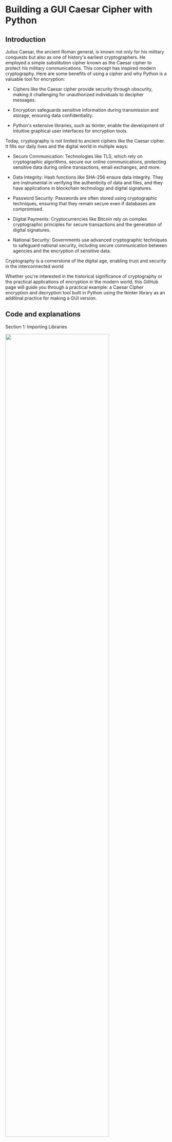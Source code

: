 <h1>Building a GUI Caesar Cipher with Python</h1>

<h2>Introduction</h2>

Julius Caesar, the ancient Roman general, is known not only for his military conquests but also as one of history's earliest cryptographers. He employed a simple substitution cipher known as the Caesar cipher to protect his military communications. This concept has inspired modern cryptography. Here are some benefits of using a cipher and why Python is a valuable tool for encryption:

- Ciphers like the Caesar cipher provide security through obscurity, making it challenging for unauthorized individuals to decipher messages.
  
- Encryption safeguards sensitive information during transmission and storage, ensuring data confidentiality.
  
- Python's extensive libraries, such as tkinter, enable the development of intuitive graphical user interfaces for encryption tools.

Today, cryptography is not limited to ancient ciphers like the Caesar cipher. It fills our daily lives and the digital world in multiple ways:

- Secure Communication: Technologies like TLS, which rely on cryptographic algorithms, secure our online communications, protecting sensitive data during online transactions, email exchanges, and more.

- Data Integrity: Hash functions like SHA-256 ensure data integrity. They are instrumental in verifying the authenticity of data and files, and they have applications in blockchain technology and digital signatures.

- Password Security: Passwords are often stored using cryptographic techniques, ensuring that they remain secure even if databases are compromised.

- Digital Payments: Cryptocurrencies like Bitcoin rely on complex cryptographic principles for secure transactions and the generation of digital signatures.

- National Security: Governments use advanced cryptographic techniques to safeguard national security, including secure communication between agencies and the encryption of sensitive data.

Cryptography is a cornerstone of the digital age, enabling trust and security in the interconnected world

Whether you're interested in the historical significance of cryptography or the practical applications of encryption in the modern world, this GitHub page will guide you through a practical example: a Caesar Cipher encryption and decryption tool built in Python using the tkinter library as an additinal practice for making a GUI version.

<h2>Code and explanations</h2>

Section 1: Importing Libraries

<img src="https://i.imgur.com/8aNTnlE.png" height="80%" width="80%"/>

Explanation:

In this section, we import the necessary Python libraries:

- **`import tkinter as tk`**: This line imports the tkinter library and gives it the alias 'tk'. It's used for creating the GUI.
- **`import string`**: This line imports the string module, which provides a string containing all lowercase ASCII letters. It is used to define the character set for the Caesar cipher.

Section 2: Encryption Function

<img src="https://i.imgur.com/2Sxpnsa.png" height="80%" width="80%"/>

Explanation:

- This function is defined to handle the encryption process.
- It starts by getting the value of the shift (a key for Caesar cipher) from the user through the **`shift_entry`** widget.
- It calculates the actual shift value by taking the modulo 26 to ensure it's within the range [0, 25] as there are 26 letter in the alphabet.
- It defines the character set **`chars`** as all lowercase letters in the English alphabet.
- It generates a substitution key for encryption based on the given shift value.
  
  **`key = [chr((ord(c) - ord('a') + shift) % 26 + ord('a')) for c in chars]`**:
    - This line of code is responsible for generating the key used in Caesar cipher encryption.
    - **`chars`** is a string containing all lowercase English alphabet letters from 'a' to 'z', defined using **`string.ascii_lowercase`**.
    - The code iterates through each character **`c`** in the **`chars`** string.
    - For each character **`c`**, it calculates the corresponding character in the Caesar cipher key:
        - **`ord(c)`** returns the ASCII code of the character **`c`**. For example, **`ord('a')`** returns 65, **`ord('b')`** returns 66, and so on.
        - It subtracts **`ord('a')`** from the ASCII code of **`c`**. This effectively converts 'a' to 0, 'b' to 1, and so on.
        - It then adds the **`shift`** value to this position, which determines how many positions each character should be shifted in the key.
        - The result is taken modulo 26 to ensure it wraps around within the range [0, 25]. This accounts for cases where the shift value is larger than 26, so it loops back to the beginning of the alphabet.
        - Finally, it adds **`ord('a')`** back to the result to convert it back to a lowercase letter. For example, if the result is 3, it is converted to 'd'.
- **`plain_text = input_text.get("1.0", "end-1c")`**: takes the input text entered by the user in the **`input_text`** Text widget.
   
    - This line of code is used to retrieve the input text that the user entered in the **`input_text`** widget.
    - **`"1.0"`** specifies the starting position of the text to be retrieved as "row 1, column 0" in the widget, which is the beginning.
    - **`"end-1c"`** specifies the ending position as "end-1 character," which effectively removes the trailing newline character ('\n') if it exists.
- The retrieved text is stored in the variable **`cipher_text`**.
- It processes the input text character by character, encrypting only the alphabetic characters using the key. Non-alphabetic and Uppercase characters remain unchanged.
- The result is displayed in the **`result_text`** Text widget, and its text color is set to dark green.

Section 3: Decryption Function

<img src="https://i.imgur.com/0ootCW0.png" height="80%" width="80%"/>

Explanation:

- Similar to the **`encrypt()`** function, this function handles the decryption process.
- It starts by getting the shift value from the user.
- It calculates the actual shift value (taking the modulo 26) for decryption.
- It defines the character set **`chars`** just like in the encryption function.
- It generates a substitution key for decryption based on the given shift value.

  **`key = [chr((ord(c) - ord('a') - shift) % 26 + ord('a')) for c in chars]`**:
    - This line of code is constructing the key that is used for Caesar cipher decryption.
    - **`chars`** is a string containing all lowercase English alphabet letters from 'a' to 'z', defined using **`string.ascii_lowercase`**.
    - The code loops through each character **`c`** in the **`chars`** string.
    - For each character **`c`**, it calculates the corresponding character in the Caesar cipher key:
        - **`ord(c)`** returns the ASCII code of the character **`c`**. For example, **`ord('a')`** returns 97, **`ord('b')`** returns 98, and so on.
        - It subtracts **`ord('a')`** from the ASCII code of **`c`**. This effectively converts 'a' to 0, 'b' to 1, and so on.
        - It then subtracts the **`shift`** value, which determines how many positions each character should be shifted in the key.
        - The result is taken modulo 26 to ensure it wraps around within the range [0, 25]. This accounts for cases where the shift value is larger than 26, so it loops back to the beginning of the alphabet.
        - Finally, it adds **`ord('a')`** back to the result to convert it back to a lowercase letter. For example, if the result is 3, it is converted to 'd'.
- **`cipher_text = input_text.get("1.0", "end-1c")`**: takes the input text entered by the user.
   
   - This line of code is used to retrieve the input text that the user entered in the **`input_text`** widget.
    - **`"1.0"`** specifies the starting position of the text to be retrieved as "row 1, column 0" in the widget, which is the beginning.
    - **`"end-1c"`** specifies the ending position as "end-1 character," which effectively removes the trailing newline character ('\n') if it exists.
- It processes the input text character by character, decrypting only the alphabetic characters using the key. Non-alphabetic characters remain unchanged.
- The result is displayed in the **`result_text`** Text widget, with text color set to dark green.

<h2>GUI Code and explanations</h2>

Section 4: GUI Initialization

<img src="https://i.imgur.com/I1wG6ZC.png" height="80%" width="80%"/>

Explanation:

A tkinter window is created, titled "Caesar Cipher Encryption/Decryption," with a size of 500x700 pixels and a background color of dark grey.

<img src="https://i.imgur.com/q5NN4b0.png" height="80%" width="80%"/>

Section 5: Introduction and Labels

<img src="https://i.imgur.com/FlWMY15.png" height="80%" width="80%"/>

Explanation:

These lines create and display labels in the GUI, providing introductory information and instructions for using the Caesar Cipher tool.

Section 6: Shift Value Input

<img src="https://i.imgur.com/HaiK5s9.png" height="80%" width="80%"/>

Explanation:

This section creates labels and an entry widget **`(shift_entry)`** for users to input the shift value for encryption or decryption.

Section 7: Message Input

<img src="https://i.imgur.com/zyqfCZ6.png" height="80%" width="80%"/>

Explanation:

These lines create labels and a Text widget **`(input_text)`** for users to enter the message they want to encrypt or decrypt.

Section 8: Encryption and Decryption Buttons

<img src="https://i.imgur.com/FkndSNC.png" height="80%" width="80%"/>

Explanation:

Buttons for both encryption and decryption are created **`(encrypt_button and decrypt_button)`**.

Section 9: Result Display

<img src="https://i.imgur.com/4rUxAcu.png" height="80%" width="80%"/>

Explanation:

These lines create a Text widget to display the result of encryption or decryption.

Section 10: Author Information

<img src="https://i.imgur.com/CWXDFmT.png" height="80%" width="80%"/>

Explanation:

A label indicates that the program was created by "Wobomagondarr."

Section 11: Main Loop

<img src="https://i.imgur.com/pC3zvcx.png" height="80%" width="80%"/>

Explanation:

**`window.mainloop()`** starts the main event loop, which handles user interactions and keeps the GUI application running and responsive to user interactions.

The code is organized into these logical sections to create a user-friendly Caesar Cipher encryption and decryption tool with a graphical user interface.

<h2>Test Run</h2>

We initiate the .py file from CMD and it opens the GUI window:

<img src="https://i.imgur.com/SUBb8V0.png" height="80%" width="80%"/>

Once the window open we will do a test with a random large shift key such as 2562:

<img src="https://i.imgur.com/GYonXu8.png" height="80%" width="80%"/>

Then we decrypt by adding a negative to the same key and pasting in the previously encrypted message:

<img src="https://i.imgur.com/12FOTq2.png" height="80%" width="80%"/>





